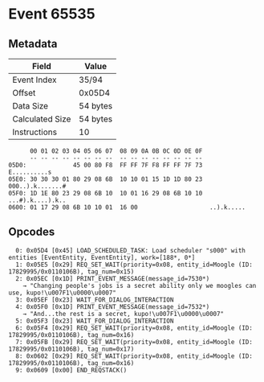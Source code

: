 # Event 65535

## Metadata

| Field           | Value    |
|-----------------|----------|
| Event Index     | 35/94    |
| Offset          | 0x05D4   |
| Data Size       | 54 bytes |
| Calculated Size | 54 bytes |
| Instructions    | 10       |

```
      00 01 02 03 04 05 06 07  08 09 0A 0B 0C 0D 0E 0F
      -- -- -- -- -- -- -- --  -- -- -- -- -- -- -- --
05D0:             45 00 80 F8  FF FF 7F F8 FF FF 7F 73      E..........s
05E0: 30 30 30 01 80 29 08 6B  10 10 01 15 1D 1D 80 23  000..).k.......#
05F0: 1D 1E 80 23 29 08 6B 10  10 01 16 29 08 6B 10 10  ...#).k....).k..
0600: 01 17 29 08 6B 10 10 01  16 00                    ..).k.....      
```

## Opcodes

```
  0: 0x05D4 [0x45] LOAD_SCHEDULED_TASK: Load scheduler "s000" with entities [EventEntity, EventEntity], work=[188*, 0*]
  1: 0x05E5 [0x29] REQ_SET_WAIT(priority=0x08, entity_id=Moogle (ID: 17829995/0x0110106B), tag_num=0x15)
  2: 0x05EC [0x1D] PRINT_EVENT_MESSAGE(message_id=7530*)
    → "Changing people's jobs is a secret ability only we moogles can use, kupo!\u007F1\u0000\u0007"
  3: 0x05EF [0x23] WAIT_FOR_DIALOG_INTERACTION
  4: 0x05F0 [0x1D] PRINT_EVENT_MESSAGE(message_id=7532*)
    → "And...the rest is a secret, kupo!\u007F1\u0000\u0007"
  5: 0x05F3 [0x23] WAIT_FOR_DIALOG_INTERACTION
  6: 0x05F4 [0x29] REQ_SET_WAIT(priority=0x08, entity_id=Moogle (ID: 17829995/0x0110106B), tag_num=0x16)
  7: 0x05FB [0x29] REQ_SET_WAIT(priority=0x08, entity_id=Moogle (ID: 17829995/0x0110106B), tag_num=0x17)
  8: 0x0602 [0x29] REQ_SET_WAIT(priority=0x08, entity_id=Moogle (ID: 17829995/0x0110106B), tag_num=0x16)
  9: 0x0609 [0x00] END_REQSTACK()
```
